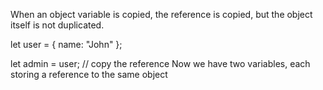 When an object variable is copied, the reference is copied, but the object itself is not duplicated.

let user = { name: "John" };

let admin = user; // copy the reference
Now we have two variables, each storing a reference to the same object
